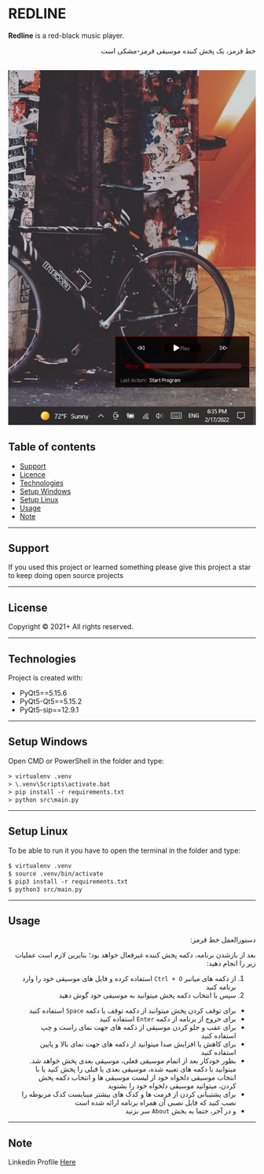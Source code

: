 # REDLINE
**Redline** is a red-black music player.<br/>

<div dir="rtl">
خط قرمز، یک پخش کننده موسیقی قرمز-مشکی است
</div>

<br/>

![Screenshot](Screenshot.png)

## Table of contents
* [Support](#support)
* [Licence](#Licence)
* [Technologies](#technologies)
* [Setup Windows](#setup-windows)
* [Setup Linux](#setup-linux)
* [Usage](#usage)
* [Note](#note)

___
## Support
If you used this project or learned something please give this project a star to keep doing open source projects

___
## License
Copyright &copy; 2021+ All rights reserved.

___
## Technologies
Project is created with:
* PyQt5==5.15.6
* PyQt5-Qt5==5.15.2
* PyQt5-sip==12.9.1

___
## Setup Windows
Open CMD or PowerShell in the folder and type:
```
> virtualenv .venv
> \.venv\Scripts\activate.bat
> pip install -r requirements.txt
> python src\main.py
```
___
## Setup Linux
To be able to run it you have to open the terminal in the folder and type:
```
$ virtualenv .venv
$ source .venv/bin/activate
$ pip3 install -r requirements.txt
$ python3 src/main.py
```

___
## Usage
<div dir="rtl">
دستورالعمل خط قرمز:

بعد از بازشدن برنامه، دکمه پخش کننده غیرفعال خواهد بود؛ بنایرین لازم است عملیات زیر را انجام دهید:

1. از دکمه های میانبر
```Ctrl + O```
استفاده کرده و فایل های موسیقی خود را وارد برنامه کنید
2. سپس با انتخاب دکمه پخش میتوانید به موسیقی خود گوش دهید


* برای توقف کردن پخش میتوانید از دکمه توقف یا دکمه
```Space```
استفاده کنید
* برای خروج از برنامه از دکمه
```Enter```
استفاده کنید
* برای عقب و جلو کردن موسیقی از دکمه های جهت نمای راست و چپ استفاده کنید
* برای کاهش یا افزایش صدا میتوانید از دکمه های جهت نمای بالا و پایین استفاده کنید
* بطور خودکار بعد از اتمام موسیقی فعلی، موسیقی بعدی پخش خواهد شد. میتوانید با دکمه های تعبیه شده، موسیقی بعدی یا قبلی را پخش کنید یا با انتخاب موسیقی دلخواه خود از لیست موسیقی ها و انتخاب دکمه پخش کردن، میتوانید موسیقی دلخواه خود را بشنوید
* برای پشتیبانی کردن از فرمت ها و کدک های بیشتر میبایست کدک مربوطه را نصب کنید که فایل نصبی آن همراه برنامه ارائه شده است
* و در آخر، حتما به بخش
```About```
سر بزنید

</div>

____
## Note
Linkedin Profile [Here](https://www.linkedin.com/in/iamrezamousavi)
